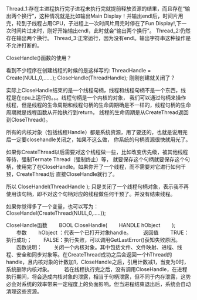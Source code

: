 Thread_1:存在主进程执行完子进程未执行完就提前释放资源的结果，而且存在“输出两个换行”，这种情况就是比如输出Main Display！并输出endl后，时间片用完，轮到子线程占用CPU，子进程上一次时间片用完时停在了Fun Display!,下一次时间片过来时，刚好开始输出endl，此时就会“输出两个换行”。
Thread_2:仍然存在输出两个换行。
Thread_3:正常运行，因为没有endl。输出字符串这种操作是不允许打断的。










CloseHandle()函数的使用？

看到不少程序在创建线程的时候的是这样写的:
ThreadHandle = Create(NULL,0,......);
CloseHandle(ThreadHandle);
刚刚创建就关闭了？

实际上CloseHandle结束的是一个线程句柄，线程和线程句柄不是一个东西，线程是在cpu上运行的。。。线程句柄是一个内核的对象，
我们可以通过句柄来操作线程，但是线程的生命周期和线程句柄的生命周期确是不一样的，线程句柄的生命周期就是线程函数从开始执行到return，
线程的生命周期是从CreateThread返回到CloseThread()。


所有的内核对象（包括线程Handle）都是系统资源，用了要还的，也就是说用完后一定要closehandle关闭之，如果不这么做，
你系统的句柄资源很快就用光了。

如果你CreateThread以后需要对这个线程做一些，比如改变优先级，被其他线程等待，强制Termate Thread（强制终止）等，
就要保存这个句柄就要保存这个句柄，使用完了在CloseHandle。如果你开了一个线程，而不需要对它进行如何干预，CreateThread后
直接CloseHandle就行了。



所以
CloseHandel(ThreadHandle );
只是关闭了一个线程句柄对象，表示我不再使用该句柄，即不对这个句柄对应的线程做任何干预了。并没有结束线程。

如果你觉得多了一个变量，也可以写为：
CloseHandel(CreateThread(NULL,0,.....));

CloseHandle函数
　　BOOL CloseHandle(
　　HANDLE hObject
　　);
　　参数
　　hObject ：代表一个已打开对象handle。
　　返回值
　　TRUE：执行成功；
　　FALSE：执行失败，可以调用GetLastError()获知失败原因。
　　函数说明：
　　关闭一个内核对象。其中包括文件、文件映射、进程、线程、安全和同步对象等。在CreateThread成功之后会返回一个hThread的handle，且内核对象的计数加1，CloseHandle之后，引用计数减1，当变为0时，系统删除内核对象。
　　若在线程执行完之后，没有调用CloseHandle，在进程执行期间，将会造成内核对象的泄露，相当于句柄泄露，但不同于内存泄露，这势必会对系统的效率带来一定程度上的负面影响。但当进程结束退出后，系统会自动清理这些资源。